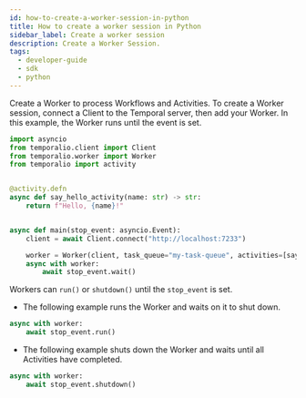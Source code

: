 ```yaml
---
id: how-to-create-a-worker-session-in-python
title: How to create a worker session in Python
sidebar_label: Create a worker session
description: Create a Worker Session.
tags:
  - developer-guide
  - sdk
  - python
---
```


Create a Worker to process Workflows and Activities.
To create a Worker session, connect a Client to the Temporal server, then add your Worker. In this example, the Worker runs until the event is set.

```python
import asyncio
from temporalio.client import Client
from temporalio.worker import Worker
from temporalio import activity


@activity.defn
async def say_hello_activity(name: str) -> str:
    return f"Hello, {name}!"


async def main(stop_event: asyncio.Event):
    client = await Client.connect("http://localhost:7233")

    worker = Worker(client, task_queue="my-task-queue", activities=[say_hello_activity])
    async with worker:
        await stop_event.wait()
```

Workers can `run()` or `shutdown()` until the `stop_event` is set.

- The following example runs the Worker and waits on it to shut down.

```python
async with worker:
    await stop_event.run()
```

- The following example shuts down the Worker and waits until all Activities have completed.

```python
async with worker:
    await stop_event.shutdown()
```
